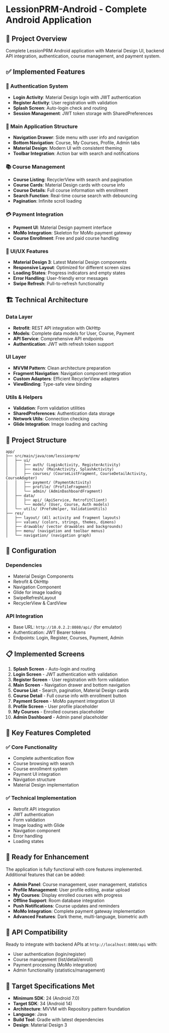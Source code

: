 # LessionPRM-Android - Complete Android Application

## 🚀 Project Overview
Complete LessionPRM Android application with Material Design UI, backend API integration, authentication, course management, and payment system.

## ✅ Implemented Features

### 🔐 Authentication System
- **Login Activity**: Material Design login with JWT authentication
- **Register Activity**: User registration with validation
- **Splash Screen**: Auto-login check and routing
- **Session Management**: JWT token storage with SharedPreferences

### 📱 Main Application Structure  
- **Navigation Drawer**: Side menu with user info and navigation
- **Bottom Navigation**: Course, My Courses, Profile, Admin tabs
- **Material Design**: Modern UI with consistent theming
- **Toolbar Integration**: Action bar with search and notifications

### 📚 Course Management
- **Course Listing**: RecyclerView with search and pagination
- **Course Cards**: Material Design cards with course info
- **Course Details**: Full course information with enrollment
- **Search Function**: Real-time course search with debouncing
- **Pagination**: Infinite scroll loading

### 💳 Payment Integration
- **Payment UI**: Material Design payment interface
- **MoMo Integration**: Skeleton for MoMo payment gateway
- **Course Enrollment**: Free and paid course handling

### 🎨 UI/UX Features
- **Material Design 3**: Latest Material Design components
- **Responsive Layout**: Optimized for different screen sizes
- **Loading States**: Progress indicators and empty states
- **Error Handling**: User-friendly error messages
- **Swipe Refresh**: Pull-to-refresh functionality

## 🏗️ Technical Architecture

### Data Layer
- **Retrofit**: REST API integration with OkHttp
- **Models**: Complete data models for User, Course, Payment
- **API Service**: Comprehensive API endpoints
- **Authentication**: JWT with refresh token support

### UI Layer  
- **MVVM Pattern**: Clean architecture preparation
- **Fragment Navigation**: Navigation component integration
- **Custom Adapters**: Efficient RecyclerView adapters
- **ViewBinding**: Type-safe view binding

### Utils & Helpers
- **Validation**: Form validation utilities
- **SharedPreferences**: Authentication data storage
- **Network Utils**: Connection checking
- **Glide Integration**: Image loading and caching

## 📁 Project Structure
```
app/
├── src/main/java/com/lessionprm/
│   ├── ui/
│   │   ├── auth/ (LoginActivity, RegisterActivity)
│   │   ├── main/ (MainActivity, SplashActivity)
│   │   ├── courses/ (CourseListFragment, CourseDetailActivity, CourseAdapter)
│   │   ├── payment/ (PaymentActivity)
│   │   ├── profile/ (ProfileFragment)
│   │   └── admin/ (AdminDashboardFragment)
│   ├── data/
│   │   ├── api/ (ApiService, RetrofitClient)
│   │   └── model/ (User, Course, Auth models)
│   └── utils/ (PrefsHelper, ValidationUtils)
├── res/
│   ├── layout/ (All activity and fragment layouts)
│   ├── values/ (colors, strings, themes, dimens)
│   ├── drawable/ (vector drawables and backgrounds)
│   ├── menu/ (navigation and toolbar menus)
│   └── navigation/ (navigation graph)
```

## 🔧 Configuration

### Dependencies
- Material Design Components
- Retrofit & OkHttp
- Navigation Component
- Glide for image loading
- SwipeRefreshLayout
- RecyclerView & CardView

### API Integration
- Base URL: `http://10.0.2.2:8080/api/` (for emulator)
- Authentication: JWT Bearer tokens
- Endpoints: Login, Register, Courses, Payment, Admin

## 📋 Implemented Screens

1. **Splash Screen** - Auto-login and routing
2. **Login Screen** - JWT authentication with validation
3. **Register Screen** - User registration with form validation
4. **Main Screen** - Navigation drawer and bottom navigation
5. **Course List** - Search, pagination, Material Design cards
6. **Course Detail** - Full course info with enrollment button
7. **Payment Screen** - MoMo payment integration UI
8. **Profile Screen** - User profile placeholder
9. **My Courses** - Enrolled courses placeholder
10. **Admin Dashboard** - Admin panel placeholder

## 🎯 Key Features Completed

### ✅ Core Functionality
- Complete authentication flow
- Course browsing with search
- Course enrollment system
- Payment UI integration
- Navigation structure
- Material Design implementation

### ✅ Technical Implementation
- Retrofit API integration
- JWT authentication
- Form validation
- Image loading with Glide
- Navigation component
- Error handling
- Loading states

## 🚧 Ready for Enhancement

The application is fully functional with core features implemented. Additional features that can be added:

- **Admin Panel**: Course management, user management, statistics
- **Profile Management**: User profile editing, avatar upload
- **My Courses**: Display enrolled courses with progress
- **Offline Support**: Room database integration
- **Push Notifications**: Course updates and reminders
- **MoMo Integration**: Complete payment gateway implementation
- **Advanced Features**: Dark theme, multi-language, biometric auth

## 🔄 API Compatibility
Ready to integrate with backend APIs at `http://localhost:8080/api` with:
- User authentication (login/register)
- Course management (list/detail/enroll)
- Payment processing (MoMo integration)
- Admin functionality (statistics/management)

## 📱 Target Specifications Met
- **Minimum SDK**: 24 (Android 7.0)
- **Target SDK**: 34 (Android 14)
- **Architecture**: MVVM with Repository pattern foundation
- **Language**: Java
- **Build Tool**: Gradle with latest dependencies
- **Design**: Material Design 3